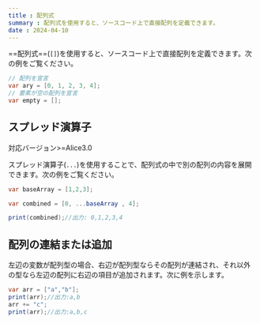 ```yaml
---
title : 配列式
summary : 配列式を使用すると、ソースコード上で直接配列を定義できます。
date : 2024-04-10
---
```


==配列式==(`[]`)を使用すると、ソースコード上で直接配列を定義できます。次の例をご覧ください。

```cs title="AliceScript"
// 配列を宣言
var ary = [0, 1, 2, 3, 4];
// 要素が空の配列を宣言
var empty = [];
```

## スプレッド演算子
<span class="badge bg-success">対応バージョン>=Alice3.0</span>

スプレッド演算子(`...`)を使用することで、配列式の中で別の配列の内容を展開できます。次の例をご覧ください。

```cs title="AliceScript"
var baseArray = [1,2,3];

var combined = [0, ...baseArray , 4];

print(combined);//出力: 0,1,2,3,4
```

## 配列の連結または追加
左辺の変数が配列型の場合、右辺が配列型ならその配列が連結され、それ以外の型なら左辺の配列に右辺の項目が追加されます。次に例を示します。

```cs title="AliceScript"
var arr = ["a","b"];
print(arr);//出力:a,b
arr += "c";
print(arr);//出力:a,b,c
```
